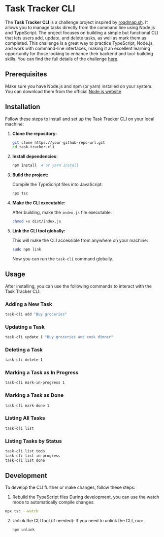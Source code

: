 # Task Tracker CLI

The **Task Tracker CLI** is a challenge project inspired by [roadmap.sh](https://roadmap.sh). It allows you to manage tasks directly from the command line using Node.js and TypeScript. The project focuses on building a simple but functional CLI that lets users add, update, and delete tasks, as well as mark them as completed. This challenge is a great way to practice TypeScript, Node.js, and work with command-line interfaces, making it an excellent learning opportunity for those looking to enhance their backend and tool-building skills. You can find the full details of the challenge [here](https://roadmap.sh/projects/task-tracker).

## Prerequisites

Make sure you have Node.js and npm (or yarn) installed on your system. You can download them from the official [Node.js website](https://nodejs.org/).

## Installation

Follow these steps to install and set up the Task Tracker CLI on your local machine:

1. **Clone the repository:**

   ```bash
   git clone https://your-github-repo-url.git
   cd task-tracker-cli
   ```

2. **Install dependencies:**

   ```bash
   npm install  # or yarn install
   ```

3. **Build the project:**

   Compile the TypeScript files into JavaScript:

   ```bash
   npx tsc
   ```

4. **Make the CLI executable:**

   After building, make the `index.js` file executable:

   ```bash
   chmod +x dist/index.js
   ```

5. **Link the CLI tool globally:**

   This will make the CLI accessible from anywhere on your machine:

   ```bash
   sudo npm link
   ```

   Now you can run the `task-cli` command globally.

## Usage

After installing, you can use the following commands to interact with the Task Tracker CLI.

### Adding a New Task

```bash
task-cli add "Buy groceries"
```

### Updating a Task

```bash
task-cli update 1 "Buy groceries and cook dinner"
```

### Deleting a Task

```bash
task-cli delete 1
```

### Marking a Task as In Progress

```bash
task-cli mark-in-progress 1
```

### Marking a Task as Done

```bash
task-cli mark-done 1
```

### Listing All Tasks

```bash
task-cli list
```

### Listing Tasks by Status

```bash
task-cli list todo
task-cli list in-progress
task-cli list done
```

## Development

To develop the CLI further or make changes, follow these steps:

1. Rebuild the TypeScript files
   During development, you can use the watch mode to automatically compile changes:

```bash
npx tsc --watch
```

2. Unlink the CLI tool (if needed):
   If you need to unlink the CLI, run:

   ```bash
   npm unlink
   ```
